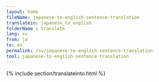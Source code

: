 ```yaml
---
layout: home
fileName: japanese-to-english-sentence-translation
translatein: japanese_to_english
folderName : translate
lang: sv
from: ja
to: en
permalink: /sv/japanese-to-english-sentence-translation
tool: japanese-to-english-sentence-translation
---
```

{% include section/translateinto.html %}